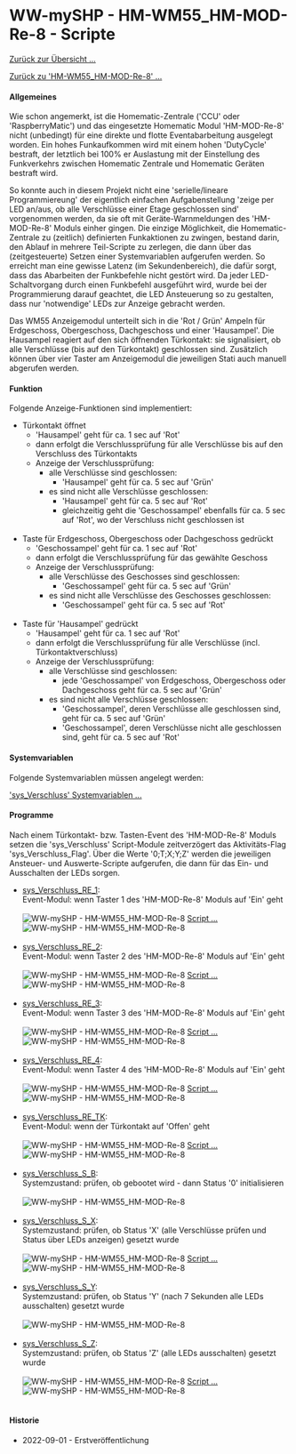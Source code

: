 # WW-mySHP - HM-WM55_HM-MOD-Re-8 - Scripte

[Zurück zur Übersicht ...](../README.md)

[Zurück zu 'HM-WM55_HM-MOD-Re-8' ...](./README.md)

#### Allgemeines

Wie schon angemerkt, ist die Homematic-Zentrale ('CCU' oder 'RaspberryMatic') und das eingesetzte Homematic Modul 'HM-MOD-Re-8' nicht (unbedingt) für eine direkte und flotte Eventabarbeitung ausgelegt worden. Ein hohes Funkaufkommen wird mit einem hohen 'DutyCycle' bestraft, der letztlich bei 100% er Auslastung mit der Einstellung des Funkverkehrs zwischen Homematic Zentrale und Homematic Geräten bestraft wird.

So konnte auch in diesem Projekt nicht eine 'serielle/lineare Programmiereung' der eigentlich einfachen Aufgabenstellung 'zeige per LED an/aus, ob alle Verschlüsse einer Etage geschlossen sind' vorgenommen werden, da sie oft mit Geräte-Warnmeldungen des 'HM-MOD-Re-8' Moduls einher gingen. Die einzige Möglichkeit, die Homematic-Zentrale zu (zeitlich) definierten Funkaktionen zu zwingen, bestand darin, den Ablauf in mehrere Teil-Scripte zu zerlegen, die dann über das (zeitgesteuerte) Setzen einer Systemvariablen aufgerufen werden. So erreicht man eine gewisse Latenz (im Sekundenbereich), die dafür sorgt, dass das Abarbeiten der Funkbefehle nicht gestört wird. Da jeder LED-Schaltvorgang durch einen Funkbefehl ausgeführt wird, wurde bei der Programmierung darauf geachtet, die LED Ansteuerung so zu gestalten, dass nur 'notwendige' LEDs zur Anzeige gebracht werden.

Das WM55 Anzeigemodul unterteilt sich in die 'Rot / Grün' Ampeln für Erdgeschoss, Obergeschoss, Dachgeschoss und einer 'Hausampel'. Die Hausampel reagiert auf den sich öffnenden Türkontakt: sie signalisiert, ob alle Verschlüsse (bis auf den Türkontakt) geschlossen sind. Zusätzlich können über vier Taster am Anzeigemodul die jeweiligen Stati auch manuell abgerufen werden.

#### Funktion

Folgende Anzeige-Funktionen sind implementiert:

- Türkontakt öffnet
    - 'Hausampel' geht für ca. 1 sec auf 'Rot'
    - dann erfolgt die Verschlussprüfung für alle Verschlüsse bis auf den Verschluss des Türkontakts
    - Anzeige der Verschlussprüfung:
      - alle Verschlüsse sind geschlossen:
        - 'Hausampel' geht für ca. 5 sec auf 'Grün'
      - es sind nicht alle Verschlüsse geschlossen:
        - 'Hausampel' geht für ca. 5 sec auf 'Rot'
        - gleichzeitig geht die 'Geschossampel' ebenfalls für ca. 5 sec auf 'Rot', wo der Verschluss nicht geschlossen ist
</br></br>
- Taste für Erdgeschoss, Obergeschoss oder Dachgeschoss gedrückt
    - 'Geschossampel' geht für ca. 1 sec auf 'Rot'
    - dann erfolgt die Verschlussprüfung für das gewählte Geschoss
    - Anzeige der Verschlussprüfung:
      - alle Verschlüsse des Geschosses sind geschlossen:
        - 'Geschossampel' geht für ca. 5 sec auf 'Grün'
      - es sind nicht alle Verschlüsse des Geschosses geschlossen:
        - 'Geschossampel' geht für ca. 5 sec auf 'Rot'
</br></br>
- Taste für 'Hausampel' gedrückt
    - 'Hausampel' geht für ca. 1 sec auf 'Rot'
    - dann erfolgt die Verschlussprüfung  für alle Verschlüsse (incl. Türkontaktverschluss)
    - Anzeige der Verschlussprüfung:
      - alle Verschlüsse sind geschlossen:
        - jede 'Geschossampel' von Erdgeschoss, Obergeschoss oder Dachgeschoss geht für ca. 5 sec auf 'Grün'
      - es sind nicht alle Verschlüsse geschlossen:
        - 'Geschossampel', deren Verschlüsse alle geschlossen sind, geht für ca. 5 sec auf 'Grün'
        - 'Geschossampel', deren Verschlüsse nicht alle geschlossen sind, geht für ca. 5 sec auf 'Rot'

#### Systemvariablen

Folgende Systemvariablen müssen angelegt werden:

['sys_Verschluss' Systemvariablen ...](./bin/sys_Verschluss_Systemvariablen.txt)

#### Programme
Nach einem Türkontakt- bzw. Tasten-Event des 'HM-MOD-Re-8' Moduls setzen die 'sys_Verschluss' Script-Module zeitverzögert das Aktivitäts-Flag 'sys_Verschluss_Flag'. Über die Werte '0;T;X;Y;Z' werden die jeweiligen Ansteuer- und Auswerte-Scripte aufgerufen, die dann für das Ein- und Ausschalten der LEDs sorgen.

- [sys_Verschluss_RE_1](./bin/sys_Verschluss_RE_1.txt):</br>
  Event-Modul: wenn Taster 1 des 'HM-MOD-Re-8' Moduls auf 'Ein' geht
  </br></br>
  ![WW-mySHP - HM-WM55_HM-MOD-Re-8](./img/SHP_HM-WM55_HM-MOD-Re-8_sys_Verschluss_RE_1_1.jpg "")
  [Script ...](./bin/sys_Verschluss_RE_1_Script.txt)
 ![WW-mySHP - HM-WM55_HM-MOD-Re-8](./img/SHP_HM-WM55_HM-MOD-Re-8_sys_Verschluss_RE_1_2.jpg "")
  </br></br>
- [sys_Verschluss_RE_2](./bin/sys_Verschluss_RE_2.txt):</br>
  Event-Modul: wenn Taster 2 des 'HM-MOD-Re-8' Moduls auf 'Ein' geht
  </br></br>
  ![WW-mySHP - HM-WM55_HM-MOD-Re-8](./img/SHP_HM-WM55_HM-MOD-Re-8_sys_Verschluss_RE_2_1.jpg "")
  [Script ...](./bin/sys_Verschluss_RE_2_Script.txt)
 ![WW-mySHP - HM-WM55_HM-MOD-Re-8](./img/SHP_HM-WM55_HM-MOD-Re-8_sys_Verschluss_RE_2_2.jpg "")
  </br></br>
- [sys_Verschluss_RE_3](./bin/sys_Verschluss_RE_3.txt):</br>
  Event-Modul: wenn Taster 3 des 'HM-MOD-Re-8' Moduls auf 'Ein' geht
  </br></br>
  ![WW-mySHP - HM-WM55_HM-MOD-Re-8](./img/SHP_HM-WM55_HM-MOD-Re-8_sys_Verschluss_RE_3_1.jpg "")
  [Script ...](./bin/sys_Verschluss_RE_3_Script.txt)
 ![WW-mySHP - HM-WM55_HM-MOD-Re-8](./img/SHP_HM-WM55_HM-MOD-Re-8_sys_Verschluss_RE_3_2.jpg "")
  </br></br>
- [sys_Verschluss_RE_4](./bin/sys_Verschluss_RE_4.txt):</br>
  Event-Modul: wenn Taster 4 des 'HM-MOD-Re-8' Moduls auf 'Ein' geht
  </br></br>
  ![WW-mySHP - HM-WM55_HM-MOD-Re-8](./img/SHP_HM-WM55_HM-MOD-Re-8_sys_Verschluss_RE_4_1.jpg "")
  [Script ...](./bin/sys_Verschluss_RE_4_Script.txt)
 ![WW-mySHP - HM-WM55_HM-MOD-Re-8](./img/SHP_HM-WM55_HM-MOD-Re-8_sys_Verschluss_RE_4_2.jpg "")
  </br></br>
- [sys_Verschluss_RE_TK](./bin/sys_Verschluss_RE_TK.txt):</br>
  Event-Modul: wenn der Türkontakt auf 'Offen' geht
  </br></br>
  ![WW-mySHP - HM-WM55_HM-MOD-Re-8](./img/SHP_HM-WM55_HM-MOD-Re-8_sys_Verschluss_RE_TK_1.jpg "")
  [Script ...](./bin/sys_Verschluss_RE_TK_Script.txt)
 ![WW-mySHP - HM-WM55_HM-MOD-Re-8](./img/SHP_HM-WM55_HM-MOD-Re-8_sys_Verschluss_RE_TK_2.jpg "")
  </br></br>
- [sys_Verschluss_S_B](./bin/sys_Verschluss_S_B.txt):</br>
  Systemzustand: prüfen, ob gebootet wird - dann Status '0' initialisieren
  </br></br>
  ![WW-mySHP - HM-WM55_HM-MOD-Re-8](./img/SHP_HM-WM55_HM-MOD-Re-8_sys_Verschluss_S_B.jpg "")
  </br></br>
- [sys_Verschluss_S_X](./bin/sys_Verschluss_S_X.txt):</br>
  Systemzustand: prüfen, ob Status 'X' (alle Verschlüsse prüfen und Status über LEDs anzeigen) gesetzt wurde
  </br></br>
  ![WW-mySHP - HM-WM55_HM-MOD-Re-8](./img/SHP_HM-WM55_HM-MOD-Re-8_sys_Verschluss_S_X_1.jpg "")
  [Script ...](./bin/sys_Verschluss_S_X_Script.txt)
  ![WW-mySHP - HM-WM55_HM-MOD-Re-8](./img/SHP_HM-WM55_HM-MOD-Re-8_sys_Verschluss_S_X_2.jpg "")
  </br></br>
- [sys_Verschluss_S_Y](./bin/sys_Verschluss_S_Y.txt):</br>
  Systemzustand: prüfen, ob Status 'Y' (nach 7 Sekunden alle LEDs ausschalten) gesetzt wurde
  </br></br>
  ![WW-mySHP - HM-WM55_HM-MOD-Re-8](./img/SHP_HM-WM55_HM-MOD-Re-8_sys_Verschluss_S_Y.jpg "")
  </br></br>
- [sys_Verschluss_S_Z](./bin/sys_Verschluss_S_Z.txt):</br>
  Systemzustand: prüfen, ob Status 'Z' (alle LEDs ausschalten) gesetzt wurde
  </br></br>
  ![WW-mySHP - HM-WM55_HM-MOD-Re-8](./img/SHP_HM-WM55_HM-MOD-Re-8_sys_Verschluss_S_Z_1.jpg "")
  [Script ...](./bin/sys_Verschluss_S_Z_Script.txt)
  ![WW-mySHP - HM-WM55_HM-MOD-Re-8](./img/SHP_HM-WM55_HM-MOD-Re-8_sys_Verschluss_S_Z_2.jpg "")
  </br></br>

#### Historie
- 2022-09-01 - Erstveröffentlichung
